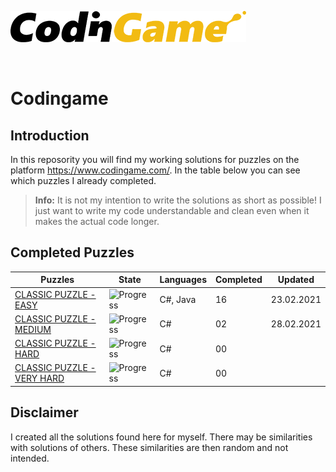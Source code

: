 [![CodinGame](/CodinGame.png)](https://www.codingame.com/ "CodinGame")

<br>

# Codingame

## Introduction
In this reposority you will find my working solutions for puzzles on the platform https://www.codingame.com/. In the table below you can see which puzzles I already completed.

> **Info:** It is not my intention to write the solutions as short as possible! I just want to write my code understandable and clean even when it makes the actual code longer.

## Completed Puzzles
|                                                Puzzles                                                 |                   State                   | Languages | Completed |  Updated   |
|--------------------------------------------------------------------------------------------------------|-------------------------------------------|-----------|-----------|------------|
| [CLASSIC PUZZLE - EASY](https://github.com/Nicklas185105/Codingame/tree/main/Puzzles/Easy)             | ![Progress](https://progress-bar.dev/17)  | C#, Java  |    16     | 23.02.2021 |
| [CLASSIC PUZZLE - MEDIUM](https://github.com/Nicklas185105/Codingame/tree/main/Puzzles/Medium)         | ![Progress](https://progress-bar.dev/1)   | C#        |    02     | 28.02.2021 |
| [CLASSIC PUZZLE - HARD](https://github.com/Nicklas185105/Codingame/tree/main/Puzzles/Hard)             | ![Progress](https://progress-bar.dev/0)   | C#        |    00     |            |
| [CLASSIC PUZZLE - VERY HARD](https://github.com/Nicklas185105/Codingame/tree/main/Puzzles/Very%20Hard) | ![Progress](https://progress-bar.dev/0)   | C#        |    00     |            |


## Disclaimer
I created all the solutions found here for myself. There may be similarities with solutions of others. These similarities are then random and not intended.